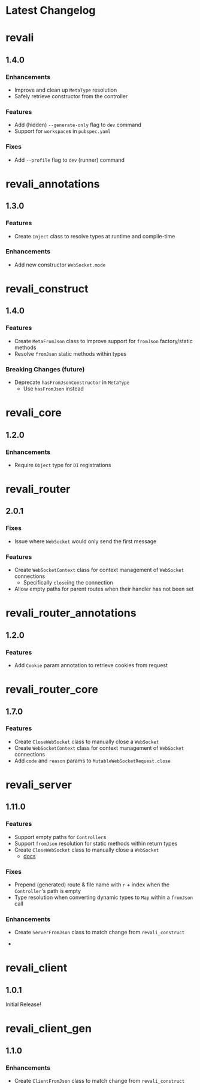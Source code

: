 <!-- markdownlint-disable MD024 -->

# Latest Changelog

<!-- REVALI -->

# revali

## 1.4.0

### Enhancements

- Improve and clean up `MetaType` resolution
- Safely retrieve constructor from the controller

### Features

- Add (hidden) `--generate-only` flag to `dev` command
- Support for `workspace`s in `pubspec.yaml`

### Fixes

- Add `--profile` flag to `dev` (runner) command

# revali_annotations

## 1.3.0

### Features

- Create `Inject` class to resolve types at runtime and compile-time

### Enhancements

- Add new constructor `WebSocket.mode`

# revali_construct

## 1.4.0

### Features

- Create `MetaFromJson` class to improve support for `fromJson` factory/static methods
- Resolve `fromJson` static methods within types

### Breaking Changes (future)

- Deprecate `hasFromJsonConstructor` in `MetaType`
  - Use `hasFromJson` instead

# revali_core

## 1.2.0

### Enhancements

- Require `Object` type for `DI` registrations

<!-- REVALI ROUTER -->

# revali_router

## 2.0.1

### Fixes

- Issue where `WebSocket` would only send the first message

### Features

- Create `WebSocketContext` class for context management of `WebSocket` connections
  - Specifically `close`ing the connection
- Allow empty paths for parent routes when their handler has not been set

# revali_router_annotations

## 1.2.0

### Features

- Add `Cookie` param annotation to retrieve cookies from request

# revali_router_core

## 1.7.0

### Features

- Create `CloseWebSocket` class to manually close a `WebSocket`
- Create `WebSocketContext` class for context management of `WebSocket` connections
- Add `code` and `reason` params to `MutableWebSocketRequest.close`

<!-- CONSTRUCTS -->

# revali_server

## 1.11.0

### Features

- Support empty paths for `Controller`s
- Support `fromJson` resolution for static methods within return types
- Create `CloseWebSocket` class to manually close a `WebSocket`
  - [docs](https://www.revali.dev/constructs/revali_server/response/websockets#closing-the-connection)

### Fixes

- Prepend (generated) route & file name with `r` + index when the `Controller`'s path is empty
- Type resolution when converting dynamic types to `Map` within a `fromJson` call

### Enhancements

- Create `ServerFromJson` class to match change from `revali_construct`

-

<!-- REVALI CLIENT -->

# revali_client

## 1.0.1

Initial Release!

# revali_client_gen

## 1.1.0

### Enhancements

- Create `ClientFromJson` class to match change from `revali_construct`

